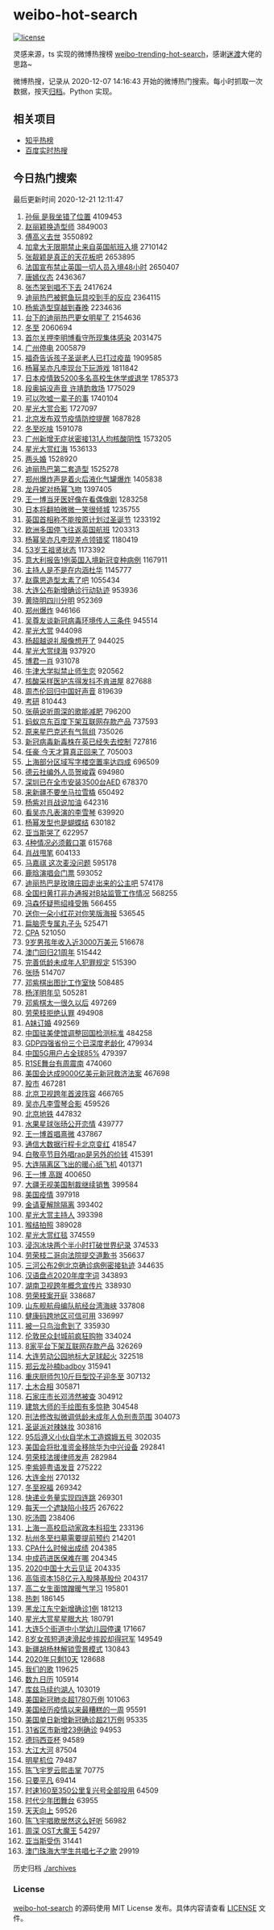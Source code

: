 # weibo-hot-search

[![license](https://img.shields.io/github/license/Arrackisarookie/weibo-hot-search)](https://github.com/Arrackisarookie/weibo-hot-search/blob/master/LICENSE)

灵感来源，ts 实现的微博热搜榜 [weibo-trending-hot-search](https://github.com/justjavac/weibo-trending-hot-search)，感谢[迷渡](https://github.com/justjavac)大佬的思路~

微博热搜，记录从 2020-12-07 14:16:43 开始的微博热门搜索。每小时抓取一次数据，按天[归档](./archives)。Python 实现。

## 相关项目
+ [知乎热榜](https://github.com/Arrackisarookie/zhihu-top-search)
+ [百度实时热搜](https://github.com/Arrackisarookie/baidu-hot-search)

## 今日热门搜索

<!-- Rank Begin -->

最后更新时间 2020-12-21 12:11:47

1. [孙俪 是我坐错了位置](https://s.weibo.com/weibo?q=%E5%AD%99%E4%BF%AA%20%E6%98%AF%E6%88%91%E5%9D%90%E9%94%99%E4%BA%86%E4%BD%8D%E7%BD%AE&Refer=top) 4109453
1. [赵丽颖换造型师](https://s.weibo.com/weibo?q=%23%E8%B5%B5%E4%B8%BD%E9%A2%96%E6%8D%A2%E9%80%A0%E5%9E%8B%E5%B8%88%23&Refer=top) 3849003
1. [傅高义去世](https://s.weibo.com/weibo?q=%23%E5%82%85%E9%AB%98%E4%B9%89%E5%8E%BB%E4%B8%96%23&Refer=top) 3550892
1. [加拿大无限期禁止来自英国航班入境](https://s.weibo.com/weibo?q=%E5%8A%A0%E6%8B%BF%E5%A4%A7%E6%97%A0%E9%99%90%E6%9C%9F%E7%A6%81%E6%AD%A2%E6%9D%A5%E8%87%AA%E8%8B%B1%E5%9B%BD%E8%88%AA%E7%8F%AD%E5%85%A5%E5%A2%83&Refer=top) 2710142
1. [张靓颖是真正的天花板吧](https://s.weibo.com/weibo?q=%23%E5%BC%A0%E9%9D%93%E9%A2%96%E6%98%AF%E7%9C%9F%E6%AD%A3%E7%9A%84%E5%A4%A9%E8%8A%B1%E6%9D%BF%E5%90%A7%23&Refer=top) 2653895
1. [法国宣布禁止英国一切人员入境48小时](https://s.weibo.com/weibo?q=%23%E6%B3%95%E5%9B%BD%E5%AE%A3%E5%B8%83%E7%A6%81%E6%AD%A2%E8%8B%B1%E5%9B%BD%E4%B8%80%E5%88%87%E4%BA%BA%E5%91%98%E5%85%A5%E5%A2%8348%E5%B0%8F%E6%97%B6%23&Refer=top) 2650407
1. [唐嫣仪态](https://s.weibo.com/weibo?q=%23%E5%94%90%E5%AB%A3%E4%BB%AA%E6%80%81%23&Refer=top) 2436367
1. [张杰哭到唱不下去](https://s.weibo.com/weibo?q=%E5%BC%A0%E6%9D%B0%E5%93%AD%E5%88%B0%E5%94%B1%E4%B8%8D%E4%B8%8B%E5%8E%BB&Refer=top) 2417624
1. [迪丽热巴被鳄鱼玩具咬到手的反应](https://s.weibo.com/weibo?q=%E8%BF%AA%E4%B8%BD%E7%83%AD%E5%B7%B4%E8%A2%AB%E9%B3%84%E9%B1%BC%E7%8E%A9%E5%85%B7%E5%92%AC%E5%88%B0%E6%89%8B%E7%9A%84%E5%8F%8D%E5%BA%94&Refer=top) 2364115
1. [杨紫造型穿越到春晚](https://s.weibo.com/weibo?q=%E6%9D%A8%E7%B4%AB%E9%80%A0%E5%9E%8B%E7%A9%BF%E8%B6%8A%E5%88%B0%E6%98%A5%E6%99%9A&Refer=top) 2234636
1. [台下的迪丽热巴更女明星了](https://s.weibo.com/weibo?q=%E5%8F%B0%E4%B8%8B%E7%9A%84%E8%BF%AA%E4%B8%BD%E7%83%AD%E5%B7%B4%E6%9B%B4%E5%A5%B3%E6%98%8E%E6%98%9F%E4%BA%86&Refer=top) 2154636
1. [冬至](https://s.weibo.com/weibo?q=%E5%86%AC%E8%87%B3&Refer=top) 2060694
1. [首尔关押李明博看守所现集体感染](https://s.weibo.com/weibo?q=%23%E9%A6%96%E5%B0%94%E5%85%B3%E6%8A%BC%E6%9D%8E%E6%98%8E%E5%8D%9A%E7%9C%8B%E5%AE%88%E6%89%80%E7%8E%B0%E9%9B%86%E4%BD%93%E6%84%9F%E6%9F%93%23&Refer=top) 2031475
1. [广州停电](https://s.weibo.com/weibo?q=%E5%B9%BF%E5%B7%9E%E5%81%9C%E7%94%B5&Refer=top) 2005879
1. [福奇告诉孩子圣诞老人已打过疫苗](https://s.weibo.com/weibo?q=%E7%A6%8F%E5%A5%87%E5%91%8A%E8%AF%89%E5%AD%A9%E5%AD%90%E5%9C%A3%E8%AF%9E%E8%80%81%E4%BA%BA%E5%B7%B2%E6%89%93%E8%BF%87%E7%96%AB%E8%8B%97&Refer=top) 1909585
1. [杨幂吴亦凡李现台下玩游戏](https://s.weibo.com/weibo?q=%23%E6%9D%A8%E5%B9%82%E5%90%B4%E4%BA%A6%E5%87%A1%E6%9D%8E%E7%8E%B0%E5%8F%B0%E4%B8%8B%E7%8E%A9%E6%B8%B8%E6%88%8F%23&Refer=top) 1811842
1. [日本疫情致5200多名高校生休学或退学](https://s.weibo.com/weibo?q=%E6%97%A5%E6%9C%AC%E7%96%AB%E6%83%85%E8%87%B45200%E5%A4%9A%E5%90%8D%E9%AB%98%E6%A0%A1%E7%94%9F%E4%BC%91%E5%AD%A6%E6%88%96%E9%80%80%E5%AD%A6&Refer=top) 1785373
1. [段奥娟没声音 许靖韵救场](https://s.weibo.com/weibo?q=%E6%AE%B5%E5%A5%A5%E5%A8%9F%E6%B2%A1%E5%A3%B0%E9%9F%B3%20%E8%AE%B8%E9%9D%96%E9%9F%B5%E6%95%91%E5%9C%BA&Refer=top) 1775029
1. [可以吹嘘一辈子的事](https://s.weibo.com/weibo?q=%23%E5%8F%AF%E4%BB%A5%E5%90%B9%E5%98%98%E4%B8%80%E8%BE%88%E5%AD%90%E7%9A%84%E4%BA%8B%23&Refer=top) 1740104
1. [星光大赏合影](https://s.weibo.com/weibo?q=%23%E6%98%9F%E5%85%89%E5%A4%A7%E8%B5%8F%E5%90%88%E5%BD%B1%23&Refer=top) 1727097
1. [北京发布双节疫情防控提醒](https://s.weibo.com/weibo?q=%23%E5%8C%97%E4%BA%AC%E5%8F%91%E5%B8%83%E5%8F%8C%E8%8A%82%E7%96%AB%E6%83%85%E9%98%B2%E6%8E%A7%E6%8F%90%E9%86%92%23&Refer=top) 1687828
1. [冬至吃啥](https://s.weibo.com/weibo?q=%23%E5%86%AC%E8%87%B3%E5%90%83%E5%95%A5%23&Refer=top) 1591078
1. [广州新增无症状密接131人均核酸阴性](https://s.weibo.com/weibo?q=%23%E5%B9%BF%E5%B7%9E%E6%96%B0%E5%A2%9E%E6%97%A0%E7%97%87%E7%8A%B6%E5%AF%86%E6%8E%A5131%E4%BA%BA%E5%9D%87%E6%A0%B8%E9%85%B8%E9%98%B4%E6%80%A7%23&Refer=top) 1573205
1. [星光大赏红海](https://s.weibo.com/weibo?q=%23%E6%98%9F%E5%85%89%E5%A4%A7%E8%B5%8F%E7%BA%A2%E6%B5%B7%23&Refer=top) 1536133
1. [两头婚](https://s.weibo.com/weibo?q=%23%E4%B8%A4%E5%A4%B4%E5%A9%9A%23&Refer=top) 1528920
1. [迪丽热巴第二套造型](https://s.weibo.com/weibo?q=%23%E8%BF%AA%E4%B8%BD%E7%83%AD%E5%B7%B4%E7%AC%AC%E4%BA%8C%E5%A5%97%E9%80%A0%E5%9E%8B%23&Refer=top) 1525278
1. [郑州爆炸声是着火后液化气罐爆炸](https://s.weibo.com/weibo?q=%E9%83%91%E5%B7%9E%E7%88%86%E7%82%B8%E5%A3%B0%E6%98%AF%E7%9D%80%E7%81%AB%E5%90%8E%E6%B6%B2%E5%8C%96%E6%B0%94%E7%BD%90%E7%88%86%E7%82%B8&Refer=top) 1405838
1. [龙丹妮对杨幂飞吻](https://s.weibo.com/weibo?q=%23%E9%BE%99%E4%B8%B9%E5%A6%AE%E5%AF%B9%E6%9D%A8%E5%B9%82%E9%A3%9E%E5%90%BB%23&Refer=top) 1397405
1. [王一博当牙医好像在看偶像剧](https://s.weibo.com/weibo?q=%23%E7%8E%8B%E4%B8%80%E5%8D%9A%E5%BD%93%E7%89%99%E5%8C%BB%E5%A5%BD%E5%83%8F%E5%9C%A8%E7%9C%8B%E5%81%B6%E5%83%8F%E5%89%A7%23&Refer=top) 1283258
1. [日本将翻拍微微一笑很倾城](https://s.weibo.com/weibo?q=%23%E6%97%A5%E6%9C%AC%E5%B0%86%E7%BF%BB%E6%8B%8D%E5%BE%AE%E5%BE%AE%E4%B8%80%E7%AC%91%E5%BE%88%E5%80%BE%E5%9F%8E%23&Refer=top) 1235755
1. [英国首相称不能按原计划过圣诞节](https://s.weibo.com/weibo?q=%E8%8B%B1%E5%9B%BD%E9%A6%96%E7%9B%B8%E7%A7%B0%E4%B8%8D%E8%83%BD%E6%8C%89%E5%8E%9F%E8%AE%A1%E5%88%92%E8%BF%87%E5%9C%A3%E8%AF%9E%E8%8A%82&Refer=top) 1233192
1. [欧洲多国停飞往返英国航班](https://s.weibo.com/weibo?q=%23%E6%AC%A7%E6%B4%B2%E5%A4%9A%E5%9B%BD%E5%81%9C%E9%A3%9E%E5%BE%80%E8%BF%94%E8%8B%B1%E5%9B%BD%E8%88%AA%E7%8F%AD%23&Refer=top) 1203313
1. [杨幂吴亦凡李现差点领错奖](https://s.weibo.com/weibo?q=%23%E6%9D%A8%E5%B9%82%E5%90%B4%E4%BA%A6%E5%87%A1%E6%9D%8E%E7%8E%B0%E5%B7%AE%E7%82%B9%E9%A2%86%E9%94%99%E5%A5%96%23&Refer=top) 1180419
1. [53岁王祖贤状态](https://s.weibo.com/weibo?q=%2353%E5%B2%81%E7%8E%8B%E7%A5%96%E8%B4%A4%E7%8A%B6%E6%80%81%23&Refer=top) 1173392
1. [意大利报告1例英国入境新冠变种病例](https://s.weibo.com/weibo?q=%23%E6%84%8F%E5%A4%A7%E5%88%A9%E6%8A%A5%E5%91%8A1%E4%BE%8B%E8%8B%B1%E5%9B%BD%E5%85%A5%E5%A2%83%E6%96%B0%E5%86%A0%E5%8F%98%E7%A7%8D%E7%97%85%E4%BE%8B%23&Refer=top) 1167911
1. [主持人是不是在内涵杜华](https://s.weibo.com/weibo?q=%23%E4%B8%BB%E6%8C%81%E4%BA%BA%E6%98%AF%E4%B8%8D%E6%98%AF%E5%9C%A8%E5%86%85%E6%B6%B5%E6%9D%9C%E5%8D%8E%23&Refer=top) 1145777
1. [赵露思造型太素了吧](https://s.weibo.com/weibo?q=%23%E8%B5%B5%E9%9C%B2%E6%80%9D%E9%80%A0%E5%9E%8B%E5%A4%AA%E7%B4%A0%E4%BA%86%E5%90%A7%23&Refer=top) 1055434
1. [大连公布新增确诊行动轨迹](https://s.weibo.com/weibo?q=%23%E5%A4%A7%E8%BF%9E%E5%85%AC%E5%B8%83%E6%96%B0%E5%A2%9E%E7%A1%AE%E8%AF%8A%E8%A1%8C%E5%8A%A8%E8%BD%A8%E8%BF%B9%23&Refer=top) 953936
1. [黄晓明四川分明](https://s.weibo.com/weibo?q=%23%E9%BB%84%E6%99%93%E6%98%8E%E5%9B%9B%E5%B7%9D%E5%88%86%E6%98%8E%23&Refer=top) 952369
1. [郑州爆炸](https://s.weibo.com/weibo?q=%E9%83%91%E5%B7%9E%E7%88%86%E7%82%B8&Refer=top) 946166
1. [吴尊友谈新冠病毒环境传人三条件](https://s.weibo.com/weibo?q=%23%E5%90%B4%E5%B0%8A%E5%8F%8B%E8%B0%88%E6%96%B0%E5%86%A0%E7%97%85%E6%AF%92%E7%8E%AF%E5%A2%83%E4%BC%A0%E4%BA%BA%E4%B8%89%E6%9D%A1%E4%BB%B6%23&Refer=top) 945514
1. [星光大赏](https://s.weibo.com/weibo?q=%E6%98%9F%E5%85%89%E5%A4%A7%E8%B5%8F&Refer=top) 944098
1. [杨超越说礼服像想开了](https://s.weibo.com/weibo?q=%23%E6%9D%A8%E8%B6%85%E8%B6%8A%E8%AF%B4%E7%A4%BC%E6%9C%8D%E5%83%8F%E6%83%B3%E5%BC%80%E4%BA%86%23&Refer=top) 944025
1. [星光大赏绿海](https://s.weibo.com/weibo?q=%23%E6%98%9F%E5%85%89%E5%A4%A7%E8%B5%8F%E7%BB%BF%E6%B5%B7%23&Refer=top) 937920
1. [博君一肖](https://s.weibo.com/weibo?q=%E5%8D%9A%E5%90%9B%E4%B8%80%E8%82%96&Refer=top) 931078
1. [牛津大学拟禁止师生恋](https://s.weibo.com/weibo?q=%E7%89%9B%E6%B4%A5%E5%A4%A7%E5%AD%A6%E6%8B%9F%E7%A6%81%E6%AD%A2%E5%B8%88%E7%94%9F%E6%81%8B&Refer=top) 920562
1. [核酸采样医护冻得发抖不肯进屋](https://s.weibo.com/weibo?q=%23%E6%A0%B8%E9%85%B8%E9%87%87%E6%A0%B7%E5%8C%BB%E6%8A%A4%E5%86%BB%E5%BE%97%E5%8F%91%E6%8A%96%E4%B8%8D%E8%82%AF%E8%BF%9B%E5%B1%8B%23&Refer=top) 827688
1. [周杰伦回归中国好声音](https://s.weibo.com/weibo?q=%E5%91%A8%E6%9D%B0%E4%BC%A6%E5%9B%9E%E5%BD%92%E4%B8%AD%E5%9B%BD%E5%A5%BD%E5%A3%B0%E9%9F%B3&Refer=top) 819639
1. [考研](https://s.weibo.com/weibo?q=%E8%80%83%E7%A0%94&Refer=top) 810443
1. [张萌说听周深的歌能减肥](https://s.weibo.com/weibo?q=%23%E5%BC%A0%E8%90%8C%E8%AF%B4%E5%90%AC%E5%91%A8%E6%B7%B1%E7%9A%84%E6%AD%8C%E8%83%BD%E5%87%8F%E8%82%A5%23&Refer=top) 796200
1. [蚂蚁京东百度下架互联网存款产品](https://s.weibo.com/weibo?q=%23%E8%9A%82%E8%9A%81%E4%BA%AC%E4%B8%9C%E7%99%BE%E5%BA%A6%E4%B8%8B%E6%9E%B6%E4%BA%92%E8%81%94%E7%BD%91%E5%AD%98%E6%AC%BE%E4%BA%A7%E5%93%81%23&Refer=top) 737593
1. [原来星巴克还有气氛组](https://s.weibo.com/weibo?q=%23%E5%8E%9F%E6%9D%A5%E6%98%9F%E5%B7%B4%E5%85%8B%E8%BF%98%E6%9C%89%E6%B0%94%E6%B0%9B%E7%BB%84%23&Refer=top) 735026
1. [新冠病毒新毒株在英已经失去控制](https://s.weibo.com/weibo?q=%23%E6%96%B0%E5%86%A0%E7%97%85%E6%AF%92%E6%96%B0%E6%AF%92%E6%A0%AA%E5%9C%A8%E8%8B%B1%E5%B7%B2%E7%BB%8F%E5%A4%B1%E5%8E%BB%E6%8E%A7%E5%88%B6%23&Refer=top) 727816
1. [任豪 今天才算真正回来了](https://s.weibo.com/weibo?q=%E4%BB%BB%E8%B1%AA%20%E4%BB%8A%E5%A4%A9%E6%89%8D%E7%AE%97%E7%9C%9F%E6%AD%A3%E5%9B%9E%E6%9D%A5%E4%BA%86&Refer=top) 705003
1. [上海部分区域写字楼空置率达四成](https://s.weibo.com/weibo?q=%23%E4%B8%8A%E6%B5%B7%E9%83%A8%E5%88%86%E5%8C%BA%E5%9F%9F%E5%86%99%E5%AD%97%E6%A5%BC%E7%A9%BA%E7%BD%AE%E7%8E%87%E8%BE%BE%E5%9B%9B%E6%88%90%23&Refer=top) 696509
1. [德云社编外人员贺峻霖](https://s.weibo.com/weibo?q=%23%E5%BE%B7%E4%BA%91%E7%A4%BE%E7%BC%96%E5%A4%96%E4%BA%BA%E5%91%98%E8%B4%BA%E5%B3%BB%E9%9C%96%23&Refer=top) 694980
1. [深圳已在全市安装3500台AED](https://s.weibo.com/weibo?q=%23%E6%B7%B1%E5%9C%B3%E5%B7%B2%E5%9C%A8%E5%85%A8%E5%B8%82%E5%AE%89%E8%A3%853500%E5%8F%B0AED%23&Refer=top) 678370
1. [来新疆不要坐马拉雪橇](https://s.weibo.com/weibo?q=%23%E6%9D%A5%E6%96%B0%E7%96%86%E4%B8%8D%E8%A6%81%E5%9D%90%E9%A9%AC%E6%8B%89%E9%9B%AA%E6%A9%87%23&Refer=top) 650492
1. [杨紫对肖战说加油](https://s.weibo.com/weibo?q=%23%E6%9D%A8%E7%B4%AB%E5%AF%B9%E8%82%96%E6%88%98%E8%AF%B4%E5%8A%A0%E6%B2%B9%23&Refer=top) 642316
1. [看吴亦凡表演的李雪琴](https://s.weibo.com/weibo?q=%23%E7%9C%8B%E5%90%B4%E4%BA%A6%E5%87%A1%E8%A1%A8%E6%BC%94%E7%9A%84%E6%9D%8E%E9%9B%AA%E7%90%B4%23&Refer=top) 639920
1. [杨幂发型也是蝴蝶结](https://s.weibo.com/weibo?q=%23%E6%9D%A8%E5%B9%82%E5%8F%91%E5%9E%8B%E4%B9%9F%E6%98%AF%E8%9D%B4%E8%9D%B6%E7%BB%93%23&Refer=top) 630182
1. [亚当斯哭了](https://s.weibo.com/weibo?q=%23%E4%BA%9A%E5%BD%93%E6%96%AF%E5%93%AD%E4%BA%86%23&Refer=top) 622957
1. [4种情况必须戴口罩](https://s.weibo.com/weibo?q=%234%E7%A7%8D%E6%83%85%E5%86%B5%E5%BF%85%E9%A1%BB%E6%88%B4%E5%8F%A3%E7%BD%A9%23&Refer=top) 615768
1. [肖战甩笔](https://s.weibo.com/weibo?q=%23%E8%82%96%E6%88%98%E7%94%A9%E7%AC%94%23&Refer=top) 604133
1. [马嘉祺 这次麦没问题](https://s.weibo.com/weibo?q=%E9%A9%AC%E5%98%89%E7%A5%BA%20%E8%BF%99%E6%AC%A1%E9%BA%A6%E6%B2%A1%E9%97%AE%E9%A2%98&Refer=top) 595178
1. [鹿晗演唱会门票](https://s.weibo.com/weibo?q=%E9%B9%BF%E6%99%97%E6%BC%94%E5%94%B1%E4%BC%9A%E9%97%A8%E7%A5%A8&Refer=top) 593052
1. [迪丽热巴是玫瑰庄园走出来的公主吧](https://s.weibo.com/weibo?q=%23%E8%BF%AA%E4%B8%BD%E7%83%AD%E5%B7%B4%E6%98%AF%E7%8E%AB%E7%91%B0%E5%BA%84%E5%9B%AD%E8%B5%B0%E5%87%BA%E6%9D%A5%E7%9A%84%E5%85%AC%E4%B8%BB%E5%90%A7%23&Refer=top) 574178
1. [全国扫黄打非办通报对B站监管工作情况](https://s.weibo.com/weibo?q=%23%E5%85%A8%E5%9B%BD%E6%89%AB%E9%BB%84%E6%89%93%E9%9D%9E%E5%8A%9E%E9%80%9A%E6%8A%A5%E5%AF%B9B%E7%AB%99%E7%9B%91%E7%AE%A1%E5%B7%A5%E4%BD%9C%E6%83%85%E5%86%B5%23&Refer=top) 568255
1. [冯森怀疑熊绍峰受贿](https://s.weibo.com/weibo?q=%23%E5%86%AF%E6%A3%AE%E6%80%80%E7%96%91%E7%86%8A%E7%BB%8D%E5%B3%B0%E5%8F%97%E8%B4%BF%23&Refer=top) 566455
1. [送你一朵小红花对你笑版海报](https://s.weibo.com/weibo?q=%23%E9%80%81%E4%BD%A0%E4%B8%80%E6%9C%B5%E5%B0%8F%E7%BA%A2%E8%8A%B1%E5%AF%B9%E4%BD%A0%E7%AC%91%E7%89%88%E6%B5%B7%E6%8A%A5%23&Refer=top) 536545
1. [扁脑壳专属丸子头](https://s.weibo.com/weibo?q=%E6%89%81%E8%84%91%E5%A3%B3%E4%B8%93%E5%B1%9E%E4%B8%B8%E5%AD%90%E5%A4%B4&Refer=top) 525471
1. [CPA](https://s.weibo.com/weibo?q=CPA&Refer=top) 521050
1. [9岁男孩年收入近3000万美元](https://s.weibo.com/weibo?q=%239%E5%B2%81%E7%94%B7%E5%AD%A9%E5%B9%B4%E6%94%B6%E5%85%A5%E8%BF%913000%E4%B8%87%E7%BE%8E%E5%85%83%23&Refer=top) 516678
1. [澳门回归21周年](https://s.weibo.com/weibo?q=%23%E6%BE%B3%E9%97%A8%E5%9B%9E%E5%BD%9221%E5%91%A8%E5%B9%B4%23&Refer=top) 515442
1. [完善低龄未成年人犯罪规定](https://s.weibo.com/weibo?q=%23%E5%AE%8C%E5%96%84%E4%BD%8E%E9%BE%84%E6%9C%AA%E6%88%90%E5%B9%B4%E4%BA%BA%E7%8A%AF%E7%BD%AA%E8%A7%84%E5%AE%9A%23&Refer=top) 515390
1. [张旸](https://s.weibo.com/weibo?q=%E5%BC%A0%E6%97%B8&Refer=top) 514707
1. [邓紫棋出图比工作室快](https://s.weibo.com/weibo?q=%23%E9%82%93%E7%B4%AB%E6%A3%8B%E5%87%BA%E5%9B%BE%E6%AF%94%E5%B7%A5%E4%BD%9C%E5%AE%A4%E5%BF%AB%23&Refer=top) 508485
1. [杨洋明年见](https://s.weibo.com/weibo?q=%E6%9D%A8%E6%B4%8B%E6%98%8E%E5%B9%B4%E8%A7%81&Refer=top) 505281
1. [邓紫棋太一很久以后](https://s.weibo.com/weibo?q=%23%E9%82%93%E7%B4%AB%E6%A3%8B%E5%A4%AA%E4%B8%80%E5%BE%88%E4%B9%85%E4%BB%A5%E5%90%8E%23&Refer=top) 497269
1. [劳荣枝拒绝认罪](https://s.weibo.com/weibo?q=%E5%8A%B3%E8%8D%A3%E6%9E%9D%E6%8B%92%E7%BB%9D%E8%AE%A4%E7%BD%AA&Refer=top) 494908
1. [A妹订婚](https://s.weibo.com/weibo?q=A%E5%A6%B9%E8%AE%A2%E5%A9%9A&Refer=top) 492569
1. [中国驻美使馆调整回国检测标准](https://s.weibo.com/weibo?q=%23%E4%B8%AD%E5%9B%BD%E9%A9%BB%E7%BE%8E%E4%BD%BF%E9%A6%86%E8%B0%83%E6%95%B4%E5%9B%9E%E5%9B%BD%E6%A3%80%E6%B5%8B%E6%A0%87%E5%87%86%23&Refer=top) 484258
1. [GDP四强省份三个已深度老龄化](https://s.weibo.com/weibo?q=%23GDP%E5%9B%9B%E5%BC%BA%E7%9C%81%E4%BB%BD%E4%B8%89%E4%B8%AA%E5%B7%B2%E6%B7%B1%E5%BA%A6%E8%80%81%E9%BE%84%E5%8C%96%23&Refer=top) 479934
1. [中国5G用户占全球85%](https://s.weibo.com/weibo?q=%E4%B8%AD%E5%9B%BD5G%E7%94%A8%E6%88%B7%E5%8D%A0%E5%85%A8%E7%90%8385%25&Refer=top) 479397
1. [R1SE舞台有周震南](https://s.weibo.com/weibo?q=%23R1SE%E8%88%9E%E5%8F%B0%E6%9C%89%E5%91%A8%E9%9C%87%E5%8D%97%23&Refer=top) 474060
1. [美国会达成9000亿美元新冠救济法案](https://s.weibo.com/weibo?q=%E7%BE%8E%E5%9B%BD%E4%BC%9A%E8%BE%BE%E6%88%909000%E4%BA%BF%E7%BE%8E%E5%85%83%E6%96%B0%E5%86%A0%E6%95%91%E6%B5%8E%E6%B3%95%E6%A1%88&Refer=top) 467698
1. [股市](https://s.weibo.com/weibo?q=%E8%82%A1%E5%B8%82&Refer=top) 467281
1. [北京卫视跨年首波阵容](https://s.weibo.com/weibo?q=%23%E5%8C%97%E4%BA%AC%E5%8D%AB%E8%A7%86%E8%B7%A8%E5%B9%B4%E9%A6%96%E6%B3%A2%E9%98%B5%E5%AE%B9%23&Refer=top) 466765
1. [吴亦凡李雪琴合影](https://s.weibo.com/weibo?q=%23%E5%90%B4%E4%BA%A6%E5%87%A1%E6%9D%8E%E9%9B%AA%E7%90%B4%E5%90%88%E5%BD%B1%23&Refer=top) 459526
1. [北京地铁](https://s.weibo.com/weibo?q=%E5%8C%97%E4%BA%AC%E5%9C%B0%E9%93%81&Refer=top) 447832
1. [水果星球张旸公开恋情](https://s.weibo.com/weibo?q=%23%E6%B0%B4%E6%9E%9C%E6%98%9F%E7%90%83%E5%BC%A0%E6%97%B8%E5%85%AC%E5%BC%80%E6%81%8B%E6%83%85%23&Refer=top) 439777
1. [王一博首唱熹微](https://s.weibo.com/weibo?q=%23%E7%8E%8B%E4%B8%80%E5%8D%9A%E9%A6%96%E5%94%B1%E7%86%B9%E5%BE%AE%23&Refer=top) 437867
1. [通信大数据行程卡北京变红](https://s.weibo.com/weibo?q=%23%E9%80%9A%E4%BF%A1%E5%A4%A7%E6%95%B0%E6%8D%AE%E8%A1%8C%E7%A8%8B%E5%8D%A1%E5%8C%97%E4%BA%AC%E5%8F%98%E7%BA%A2%23&Refer=top) 418547
1. [白敬亭节目外唱rap是另外的价钱](https://s.weibo.com/weibo?q=%23%E7%99%BD%E6%95%AC%E4%BA%AD%E8%8A%82%E7%9B%AE%E5%A4%96%E5%94%B1rap%E6%98%AF%E5%8F%A6%E5%A4%96%E7%9A%84%E4%BB%B7%E9%92%B1%23&Refer=top) 415391
1. [大连隔离区飞出的暖心纸飞机](https://s.weibo.com/weibo?q=%23%E5%A4%A7%E8%BF%9E%E9%9A%94%E7%A6%BB%E5%8C%BA%E9%A3%9E%E5%87%BA%E7%9A%84%E6%9A%96%E5%BF%83%E7%BA%B8%E9%A3%9E%E6%9C%BA%23&Refer=top) 401371
1. [王一博 高跟](https://s.weibo.com/weibo?q=%E7%8E%8B%E4%B8%80%E5%8D%9A%20%E9%AB%98%E8%B7%9F&Refer=top) 400650
1. [大疆无视美国制裁继续销售](https://s.weibo.com/weibo?q=%E5%A4%A7%E7%96%86%E6%97%A0%E8%A7%86%E7%BE%8E%E5%9B%BD%E5%88%B6%E8%A3%81%E7%BB%A7%E7%BB%AD%E9%94%80%E5%94%AE&Refer=top) 399584
1. [美国疫情](https://s.weibo.com/weibo?q=%E7%BE%8E%E5%9B%BD%E7%96%AB%E6%83%85&Refer=top) 397918
1. [金请夏解除隔离](https://s.weibo.com/weibo?q=%E9%87%91%E8%AF%B7%E5%A4%8F%E8%A7%A3%E9%99%A4%E9%9A%94%E7%A6%BB&Refer=top) 393402
1. [星光大赏主持人](https://s.weibo.com/weibo?q=%E6%98%9F%E5%85%89%E5%A4%A7%E8%B5%8F%E4%B8%BB%E6%8C%81%E4%BA%BA&Refer=top) 393398
1. [喉结拍照](https://s.weibo.com/weibo?q=%23%E5%96%89%E7%BB%93%E6%8B%8D%E7%85%A7%23&Refer=top) 389028
1. [星光大赏红毯](https://s.weibo.com/weibo?q=%23%E6%98%9F%E5%85%89%E5%A4%A7%E8%B5%8F%E7%BA%A2%E6%AF%AF%23&Refer=top) 374559
1. [浸泡冰块两个半小时打破世界纪录](https://s.weibo.com/weibo?q=%E6%B5%B8%E6%B3%A1%E5%86%B0%E5%9D%97%E4%B8%A4%E4%B8%AA%E5%8D%8A%E5%B0%8F%E6%97%B6%E6%89%93%E7%A0%B4%E4%B8%96%E7%95%8C%E7%BA%AA%E5%BD%95&Refer=top) 374533
1. [劳荣枝二哥向法院提交道歉书](https://s.weibo.com/weibo?q=%23%E5%8A%B3%E8%8D%A3%E6%9E%9D%E4%BA%8C%E5%93%A5%E5%90%91%E6%B3%95%E9%99%A2%E6%8F%90%E4%BA%A4%E9%81%93%E6%AD%89%E4%B9%A6%23&Refer=top) 356637
1. [三河公布2例北京确诊病例密接轨迹](https://s.weibo.com/weibo?q=%23%E4%B8%89%E6%B2%B3%E5%85%AC%E5%B8%832%E4%BE%8B%E5%8C%97%E4%BA%AC%E7%A1%AE%E8%AF%8A%E7%97%85%E4%BE%8B%E5%AF%86%E6%8E%A5%E8%BD%A8%E8%BF%B9%23&Refer=top) 344635
1. [汉语盘点2020年度字词](https://s.weibo.com/weibo?q=%23%E6%B1%89%E8%AF%AD%E7%9B%98%E7%82%B92020%E5%B9%B4%E5%BA%A6%E5%AD%97%E8%AF%8D%23&Refer=top) 343893
1. [湖南卫视跨年概念宣传片](https://s.weibo.com/weibo?q=%23%E6%B9%96%E5%8D%97%E5%8D%AB%E8%A7%86%E8%B7%A8%E5%B9%B4%E6%A6%82%E5%BF%B5%E5%AE%A3%E4%BC%A0%E7%89%87%23&Refer=top) 338930
1. [劳荣枝案开庭](https://s.weibo.com/weibo?q=%23%E5%8A%B3%E8%8D%A3%E6%9E%9D%E6%A1%88%E5%BC%80%E5%BA%AD%23&Refer=top) 338687
1. [山东舰航母编队航经台湾海峡](https://s.weibo.com/weibo?q=%E5%B1%B1%E4%B8%9C%E8%88%B0%E8%88%AA%E6%AF%8D%E7%BC%96%E9%98%9F%E8%88%AA%E7%BB%8F%E5%8F%B0%E6%B9%BE%E6%B5%B7%E5%B3%A1&Refer=top) 337808
1. [健康码跨地区可信可用](https://s.weibo.com/weibo?q=%23%E5%81%A5%E5%BA%B7%E7%A0%81%E8%B7%A8%E5%9C%B0%E5%8C%BA%E5%8F%AF%E4%BF%A1%E5%8F%AF%E7%94%A8%23&Refer=top) 336997
1. [被一只鸟治愈到了](https://s.weibo.com/weibo?q=%23%E8%A2%AB%E4%B8%80%E5%8F%AA%E9%B8%9F%E6%B2%BB%E6%84%88%E5%88%B0%E4%BA%86%23&Refer=top) 335930
1. [伦敦民众封城前疯狂购物](https://s.weibo.com/weibo?q=%E4%BC%A6%E6%95%A6%E6%B0%91%E4%BC%97%E5%B0%81%E5%9F%8E%E5%89%8D%E7%96%AF%E7%8B%82%E8%B4%AD%E7%89%A9&Refer=top) 334024
1. [8家平台下架互联网存款产品](https://s.weibo.com/weibo?q=%238%E5%AE%B6%E5%B9%B3%E5%8F%B0%E4%B8%8B%E6%9E%B6%E4%BA%92%E8%81%94%E7%BD%91%E5%AD%98%E6%AC%BE%E4%BA%A7%E5%93%81%23&Refer=top) 326269
1. [大连劳动公园地标大足球起火](https://s.weibo.com/weibo?q=%E5%A4%A7%E8%BF%9E%E5%8A%B3%E5%8A%A8%E5%85%AC%E5%9B%AD%E5%9C%B0%E6%A0%87%E5%A4%A7%E8%B6%B3%E7%90%83%E8%B5%B7%E7%81%AB&Refer=top) 322518
1. [郑云龙孙楠badboy](https://s.weibo.com/weibo?q=%23%E9%83%91%E4%BA%91%E9%BE%99%E5%AD%99%E6%A5%A0badboy%23&Refer=top) 315941
1. [重庆厨师包10斤巨型饺子迎冬至](https://s.weibo.com/weibo?q=%E9%87%8D%E5%BA%86%E5%8E%A8%E5%B8%88%E5%8C%8510%E6%96%A4%E5%B7%A8%E5%9E%8B%E9%A5%BA%E5%AD%90%E8%BF%8E%E5%86%AC%E8%87%B3&Refer=top) 307132
1. [土木合相](https://s.weibo.com/weibo?q=%E5%9C%9F%E6%9C%A8%E5%90%88%E7%9B%B8&Refer=top) 305871
1. [石家庄市长邓沛然被查](https://s.weibo.com/weibo?q=%23%E7%9F%B3%E5%AE%B6%E5%BA%84%E5%B8%82%E9%95%BF%E9%82%93%E6%B2%9B%E7%84%B6%E8%A2%AB%E6%9F%A5%23&Refer=top) 304912
1. [建筑大师的手绘图有多惊艳](https://s.weibo.com/weibo?q=%23%E5%BB%BA%E7%AD%91%E5%A4%A7%E5%B8%88%E7%9A%84%E6%89%8B%E7%BB%98%E5%9B%BE%E6%9C%89%E5%A4%9A%E6%83%8A%E8%89%B3%23&Refer=top) 304548
1. [刑法修改拟微调低龄未成年人负刑责范围](https://s.weibo.com/weibo?q=%23%E5%88%91%E6%B3%95%E4%BF%AE%E6%94%B9%E6%8B%9F%E5%BE%AE%E8%B0%83%E4%BD%8E%E9%BE%84%E6%9C%AA%E6%88%90%E5%B9%B4%E4%BA%BA%E8%B4%9F%E5%88%91%E8%B4%A3%E8%8C%83%E5%9B%B4%23&Refer=top) 304073
1. [圣诞派对辣妹妆](https://s.weibo.com/weibo?q=%23%E5%9C%A3%E8%AF%9E%E6%B4%BE%E5%AF%B9%E8%BE%A3%E5%A6%B9%E5%A6%86%23&Refer=top) 303816
1. [95后遵义小伙自学木工造嫦娥五号](https://s.weibo.com/weibo?q=%2395%E5%90%8E%E9%81%B5%E4%B9%89%E5%B0%8F%E4%BC%99%E8%87%AA%E5%AD%A6%E6%9C%A8%E5%B7%A5%E9%80%A0%E5%AB%A6%E5%A8%A5%E4%BA%94%E5%8F%B7%23&Refer=top) 302035
1. [美国会将批准资金移除华为中兴设备](https://s.weibo.com/weibo?q=%E7%BE%8E%E5%9B%BD%E4%BC%9A%E5%B0%86%E6%89%B9%E5%87%86%E8%B5%84%E9%87%91%E7%A7%BB%E9%99%A4%E5%8D%8E%E4%B8%BA%E4%B8%AD%E5%85%B4%E8%AE%BE%E5%A4%87&Refer=top) 292841
1. [劳荣枝法援律师发声](https://s.weibo.com/weibo?q=%E5%8A%B3%E8%8D%A3%E6%9E%9D%E6%B3%95%E6%8F%B4%E5%BE%8B%E5%B8%88%E5%8F%91%E5%A3%B0&Refer=top) 282984
1. [李紫婷粤语发音](https://s.weibo.com/weibo?q=%E6%9D%8E%E7%B4%AB%E5%A9%B7%E7%B2%A4%E8%AF%AD%E5%8F%91%E9%9F%B3&Refer=top) 275222
1. [大连金州](https://s.weibo.com/weibo?q=%E5%A4%A7%E8%BF%9E%E9%87%91%E5%B7%9E&Refer=top) 270132
1. [冬至祝福](https://s.weibo.com/weibo?q=%E5%86%AC%E8%87%B3%E7%A5%9D%E7%A6%8F&Refer=top) 269342
1. [快递业务量实现四连跳](https://s.weibo.com/weibo?q=%23%E5%BF%AB%E9%80%92%E4%B8%9A%E5%8A%A1%E9%87%8F%E5%AE%9E%E7%8E%B0%E5%9B%9B%E8%BF%9E%E8%B7%B3%23&Refer=top) 269301
1. [每天一个遮缺陷小技巧](https://s.weibo.com/weibo?q=%23%E6%AF%8F%E5%A4%A9%E4%B8%80%E4%B8%AA%E9%81%AE%E7%BC%BA%E9%99%B7%E5%B0%8F%E6%8A%80%E5%B7%A7%23&Refer=top) 267622
1. [吃汤圆](https://s.weibo.com/weibo?q=%E5%90%83%E6%B1%A4%E5%9C%86&Refer=top) 238406
1. [上海一高校启动家政本科招生](https://s.weibo.com/weibo?q=%23%E4%B8%8A%E6%B5%B7%E4%B8%80%E9%AB%98%E6%A0%A1%E5%90%AF%E5%8A%A8%E5%AE%B6%E6%94%BF%E6%9C%AC%E7%A7%91%E6%8B%9B%E7%94%9F%23&Refer=top) 233136
1. [杭州冬至扫墓需要提前预约](https://s.weibo.com/weibo?q=%23%E6%9D%AD%E5%B7%9E%E5%86%AC%E8%87%B3%E6%89%AB%E5%A2%93%E9%9C%80%E8%A6%81%E6%8F%90%E5%89%8D%E9%A2%84%E7%BA%A6%23&Refer=top) 214201
1. [CPA什么时候出成绩](https://s.weibo.com/weibo?q=CPA%E4%BB%80%E4%B9%88%E6%97%B6%E5%80%99%E5%87%BA%E6%88%90%E7%BB%A9&Refer=top) 204385
1. [中成药进医保难在哪](https://s.weibo.com/weibo?q=%23%E4%B8%AD%E6%88%90%E8%8D%AF%E8%BF%9B%E5%8C%BB%E4%BF%9D%E9%9A%BE%E5%9C%A8%E5%93%AA%23&Refer=top) 204345
1. [2020中国十大云见证](https://s.weibo.com/weibo?q=2020%E4%B8%AD%E5%9B%BD%E5%8D%81%E5%A4%A7%E4%BA%91%E8%A7%81%E8%AF%81&Refer=top) 204335
1. [高瓴资本158亿元入股隆基股份](https://s.weibo.com/weibo?q=%E9%AB%98%E7%93%B4%E8%B5%84%E6%9C%AC158%E4%BA%BF%E5%85%83%E5%85%A5%E8%82%A1%E9%9A%86%E5%9F%BA%E8%82%A1%E4%BB%BD&Refer=top) 204317
1. [高二女生面馆蹭暖气学习](https://s.weibo.com/weibo?q=%23%E9%AB%98%E4%BA%8C%E5%A5%B3%E7%94%9F%E9%9D%A2%E9%A6%86%E8%B9%AD%E6%9A%96%E6%B0%94%E5%AD%A6%E4%B9%A0%23&Refer=top) 195801
1. [热刺](https://s.weibo.com/weibo?q=%E7%83%AD%E5%88%BA&Refer=top) 186145
1. [黑龙江东宁新增确诊1例](https://s.weibo.com/weibo?q=%23%E9%BB%91%E9%BE%99%E6%B1%9F%E4%B8%9C%E5%AE%81%E6%96%B0%E5%A2%9E%E7%A1%AE%E8%AF%8A1%E4%BE%8B%23&Refer=top) 181213
1. [星光大赏星星眼大片](https://s.weibo.com/weibo?q=%23%E6%98%9F%E5%85%89%E5%A4%A7%E8%B5%8F%E6%98%9F%E6%98%9F%E7%9C%BC%E5%A4%A7%E7%89%87%23&Refer=top) 180791
1. [大连5个街道中小学幼儿园停课](https://s.weibo.com/weibo?q=%23%E5%A4%A7%E8%BF%9E5%E4%B8%AA%E8%A1%97%E9%81%93%E4%B8%AD%E5%B0%8F%E5%AD%A6%E5%B9%BC%E5%84%BF%E5%9B%AD%E5%81%9C%E8%AF%BE%23&Refer=top) 171667
1. [8岁女孩短道速滑起步摔跤却得冠军](https://s.weibo.com/weibo?q=%238%E5%B2%81%E5%A5%B3%E5%AD%A9%E7%9F%AD%E9%81%93%E9%80%9F%E6%BB%91%E8%B5%B7%E6%AD%A5%E6%91%94%E8%B7%A4%E5%8D%B4%E5%BE%97%E5%86%A0%E5%86%9B%23&Refer=top) 149549
1. [新疆胡杨林解锁雪景模式](https://s.weibo.com/weibo?q=%E6%96%B0%E7%96%86%E8%83%A1%E6%9D%A8%E6%9E%97%E8%A7%A3%E9%94%81%E9%9B%AA%E6%99%AF%E6%A8%A1%E5%BC%8F&Refer=top) 130843
1. [2020年只剩10天](https://s.weibo.com/weibo?q=%232020%E5%B9%B4%E5%8F%AA%E5%89%A910%E5%A4%A9%23&Refer=top) 128688
1. [我们的歌](https://s.weibo.com/weibo?q=%E6%88%91%E4%BB%AC%E7%9A%84%E6%AD%8C&Refer=top) 119625
1. [数九日历](https://s.weibo.com/weibo?q=%23%E6%95%B0%E4%B9%9D%E6%97%A5%E5%8E%86%23&Refer=top) 105914
1. [库兹马续约湖人](https://s.weibo.com/weibo?q=%E5%BA%93%E5%85%B9%E9%A9%AC%E7%BB%AD%E7%BA%A6%E6%B9%96%E4%BA%BA&Refer=top) 103019
1. [美国新冠肺炎超1780万例](https://s.weibo.com/weibo?q=%23%E7%BE%8E%E5%9B%BD%E6%96%B0%E5%86%A0%E8%82%BA%E7%82%8E%E8%B6%851780%E4%B8%87%E4%BE%8B%23&Refer=top) 101063
1. [美国经历疫情以来最糟糕的一周](https://s.weibo.com/weibo?q=%E7%BE%8E%E5%9B%BD%E7%BB%8F%E5%8E%86%E7%96%AB%E6%83%85%E4%BB%A5%E6%9D%A5%E6%9C%80%E7%B3%9F%E7%B3%95%E7%9A%84%E4%B8%80%E5%91%A8&Refer=top) 95591
1. [美国单日新增新冠确诊超21万例](https://s.weibo.com/weibo?q=%23%E7%BE%8E%E5%9B%BD%E5%8D%95%E6%97%A5%E6%96%B0%E5%A2%9E%E6%96%B0%E5%86%A0%E7%A1%AE%E8%AF%8A%E8%B6%8521%E4%B8%87%E4%BE%8B%23&Refer=top) 95335
1. [31省区市新增23例确诊](https://s.weibo.com/weibo?q=%2331%E7%9C%81%E5%8C%BA%E5%B8%82%E6%96%B0%E5%A2%9E23%E4%BE%8B%E7%A1%AE%E8%AF%8A%23&Refer=top) 94953
1. [德玛西亚杯](https://s.weibo.com/weibo?q=%E5%BE%B7%E7%8E%9B%E8%A5%BF%E4%BA%9A%E6%9D%AF&Refer=top) 94589
1. [大江大河](https://s.weibo.com/weibo?q=%E5%A4%A7%E6%B1%9F%E5%A4%A7%E6%B2%B3&Refer=top) 87504
1. [明星机位](https://s.weibo.com/weibo?q=%E6%98%8E%E6%98%9F%E6%9C%BA%E4%BD%8D&Refer=top) 79487
1. [陈飞宇罗云熙击掌](https://s.weibo.com/weibo?q=%E9%99%88%E9%A3%9E%E5%AE%87%E7%BD%97%E4%BA%91%E7%86%99%E5%87%BB%E6%8E%8C&Refer=top) 70775
1. [只要平凡](https://s.weibo.com/weibo?q=%E5%8F%AA%E8%A6%81%E5%B9%B3%E5%87%A1&Refer=top) 69414
1. [时速160至350公里复兴号全部投用](https://s.weibo.com/weibo?q=%23%E6%97%B6%E9%80%9F160%E8%87%B3350%E5%85%AC%E9%87%8C%E5%A4%8D%E5%85%B4%E5%8F%B7%E5%85%A8%E9%83%A8%E6%8A%95%E7%94%A8%23&Refer=top) 64509
1. [时代少年团舞台](https://s.weibo.com/weibo?q=%23%E6%97%B6%E4%BB%A3%E5%B0%91%E5%B9%B4%E5%9B%A2%E8%88%9E%E5%8F%B0%23&Refer=top) 63955
1. [天天向上](https://s.weibo.com/weibo?q=%E5%A4%A9%E5%A4%A9%E5%90%91%E4%B8%8A&Refer=top) 59526
1. [陈飞宇唱歌居然这么好听](https://s.weibo.com/weibo?q=%23%E9%99%88%E9%A3%9E%E5%AE%87%E5%94%B1%E6%AD%8C%E5%B1%85%E7%84%B6%E8%BF%99%E4%B9%88%E5%A5%BD%E5%90%AC%23&Refer=top) 56982
1. [周深 OST大魔王](https://s.weibo.com/weibo?q=%E5%91%A8%E6%B7%B1%20OST%E5%A4%A7%E9%AD%94%E7%8E%8B&Refer=top) 54297
1. [亚当斯受伤](https://s.weibo.com/weibo?q=%E4%BA%9A%E5%BD%93%E6%96%AF%E5%8F%97%E4%BC%A4&Refer=top) 31441
1. [澳门珠海大学生共唱七子之歌](https://s.weibo.com/weibo?q=%23%E6%BE%B3%E9%97%A8%E7%8F%A0%E6%B5%B7%E5%A4%A7%E5%AD%A6%E7%94%9F%E5%85%B1%E5%94%B1%E4%B8%83%E5%AD%90%E4%B9%8B%E6%AD%8C%23&Refer=top) 29919
<!-- Rank End -->

历史归档 [./archives](./archives)

### License

[weibo-hot-search](https://github.com/Arrackisarookie/weibo-hot-search) 的源码使用 MIT License 发布。具体内容请查看 [LICENSE](./LICENSE) 文件。
